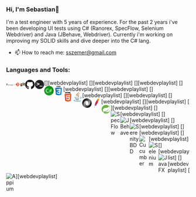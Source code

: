 ### Hi, I'm Sebastian👋
I'm a test engineer with 5 years of experience.
For the past 2 years i've been developing UI tests using C# (Ranorex, SpecFlow, Selenium Webdriver) and Java (JBehave, Webdriver).
Currently i'm working on improving my SOLID skills and dive deeper into the C# lang.

- 📫 How to reach me: sszemer@gmail.com

<!--
**sszemer/sszemer** is a ✨ _special_ ✨ repository because its `README.md` (this file) appears on your GitHub profile.

Here are some ideas to get you started:

- 🔭 I’m currently working on ...
- 🌱 I’m currently learning ...
- 👯 I’m looking to collaborate on ...
- 🤔 I’m looking for help with ...
- 💬 Ask me about ...
- 😄 Pronouns: ...
- ⚡ Fun fact: ...
-->
### Languages and Tools:

[<img align="left" alt="MongoDB" width="26px" src="https://raw.githubusercontent.com/github/explore/80688e429a7d4ef2fca1e82350fe8e3517d3494d/topics/mongodb/mongodb.png" />][webdevplaylist]
[<img align="left" alt="Git" width="26px" src="https://raw.githubusercontent.com/github/explore/80688e429a7d4ef2fca1e82350fe8e3517d3494d/topics/git/git.png" />][webdevplaylist]
[<img align="left" alt="GitHub" width="26px" src="https://raw.githubusercontent.com/github/explore/78df643247d429f6cc873026c0622819ad797942/topics/github/github.png" />][webdevplaylist]
[<img align="left" alt="Terminal" width="26px" src="https://raw.githubusercontent.com/github/explore/80688e429a7d4ef2fca1e82350fe8e3517d3494d/topics/terminal/terminal.png" />][webdevplaylist]
[<img align="left" alt="C#" width="26px" src="https://raw.githubusercontent.com/github/explore/80688e429a7d4ef2fca1e82350fe8e3517d3494d/topics/csharp/csharp.png" />][webdevplaylist]
[<img align="left" alt="CSS" width="26px" src="https://raw.githubusercontent.com/github/explore/80688e429a7d4ef2fca1e82350fe8e3517d3494d/topics/css/css.png" />][webdevplaylist]
[<img align="left" alt="HTML" width="26px" src="https://raw.githubusercontent.com/github/explore/80688e429a7d4ef2fca1e82350fe8e3517d3494d/topics/html/html.png" />][webdevplaylist]
[<img align="left" alt="Java" width="26px" src="https://raw.githubusercontent.com/github/explore/80688e429a7d4ef2fca1e82350fe8e3517d3494d/topics/java/java.png" />][webdevplaylist]
[<img align="left" alt="Java" width="26px" src="https://raw.githubusercontent.com/github/explore/80688e429a7d4ef2fca1e82350fe8e3517d3494d/topics/json/json.png" />][webdevplaylist]
[<img align="left" alt="Maven" width="26px" src="https://raw.githubusercontent.com/github/explore/80688e429a7d4ef2fca1e82350fe8e3517d3494d/topics/maven/maven.png" />][webdevplaylist]
[<img align="left" alt="Spring" width="26px" src="https://raw.githubusercontent.com/github/explore/80688e429a7d4ef2fca1e82350fe8e3517d3494d/topics/spring-boot/spring-boot.png" />][webdevplaylist]
[<img align="left" alt="SpecFlow" width="26px" src="https://pbs.twimg.com/profile_images/1223188575241588737/1qkIQKqj_400x400.jpg" />][webdevplaylist]
[<img align="left" alt="JBehave" width="26px" src="https://jbehave.org/reference/stable/images/jbehave-logo.png" />][webdevplaylist]
[<img align="left" alt="SerenityBDD" width="26px" src="https://avatars0.githubusercontent.com/u/9455201?s=200&v=4" />][webdevplaylist]
[<img align="left" alt="Cucumber" width="26px" src="https://static1.smartbear.co/cucumber/media/images/logos/icons/cucumber-open-icon.svg" />][webdevplaylist]
[<img align="left" alt="Selenium" width="26px" src="https://avatars0.githubusercontent.com/u/983927?s=200&v=4" />][webdevplaylist]
[<img align="left" alt="JavaFX" width="26px" src="https://upload.wikimedia.org/wikipedia/en/c/cc/JavaFX_Logo.png" />][webdevplaylist]
[<img align="left" alt="Appium" width="26px" src="https://png2.cleanpng.com/sh/a114dbaa51ea08a795faebb62f9229ca/L0KzQYm3V8E3N5Rsi5H0aYP2gLBuTfFxeJp6hZ99ZYP3PbL8lP9uaaVuh9C2c3BphMjokvUufJZ4jNt3Zz32db3sjvl2dV5uhAU2bHBqf368gsRlPJVoSKQBN3G1Q3AAU8cxO2I5SaMAM0G6SYOBU8IyPWg7RuJ3Zx==/kisspng-appium-test-automation-software-testing-selenium-ios-logo-5b4d4dc0267a23.7370314115317928321576.png" />][webdevplaylist]
